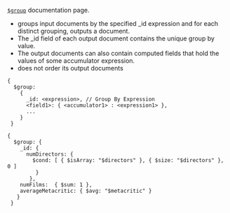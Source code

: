 

[`$group`](https://docs.mongodb.com/manual/reference/operator/aggregation/group/?jmp=university) documentation page.

- groups input documents by the specified _id expression and for each distinct grouping, outputs a document. 
- The _id field of each output document contains the unique group by value. 
- The output documents can also contain computed fields that hold the values of some accumulator expression.
- does not order its output documents

```
{
  $group:
    {
      _id: <expression>, // Group By Expression
      <field1>: { <accumulator1> : <expression1> },
      ...
    }
 }
```
```
{
  $group: {
    _id: {
      numDirectors: {
        $cond: [ { $isArray: "$directors" }, { $size: "$directors" }, 0 ]
         } 
       },
    numFilms:  { $sum: 1 },
    averageMetacritic: { $avg: "$metacritic" }
   }
 }
```